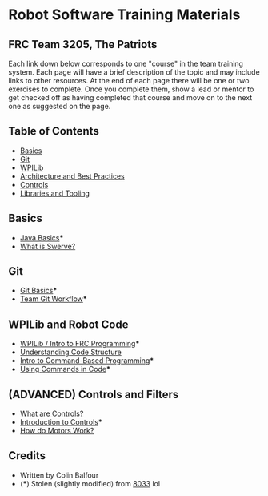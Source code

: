 # Robot Software Training Materials

## FRC Team 3205, The Patriots

Each link down below corresponds to one "course" in the team training system.
Each page will have a brief description of the topic and may include links to other resources.
At the end of each page there will be one or two exercises to complete.
Once you complete them, show a lead or mentor to get checked off as having completed that course and move on to the next one as suggested on the page.

## Table of Contents

- [Basics](#basics)
- [Git](#git)
- [WPILib](#wpilib)
- [Architecture and Best Practices](#architecture-and-best-practices)
- [Controls](#controls)
- [Libraries and Tooling](#libraries-and-tooling)

## Basics

- [Java Basics](Basics/Java.md)__*__
- [What is Swerve?](Basics/Swerve.md)

## Git

- [Git Basics](Basics/BasicGit.md)__*__
- [Team Git Workflow](Basics/GitWorkflow.md)__*__

## WPILib and Robot Code

- [WPILib / Intro to FRC Programming](WPILibBasics/GettingStarted.md)__*__
- [Understanding Code Structure](WPILibBasics/CodeStructure.md)
- [Intro to Command-Based Programming](WPILibBasics/CommandBasedIntro.md)__*__
- [Using Commands in Code](WPILibBasics/UsingCommands.md)__*__

## (ADVANCED) Controls and Filters
- [What are Controls?](AdvancedControls/ControlsBasics.md)
- [Introduction to Controls](AdvancedControls/ControlsIntro.md)__*__
- [How do Motors Work?](AdvancedControls/MotorsBasics.md)

## Credits
- Written by Colin Balfour
- (__*__) Stolen (slightly modified) from [8033](https://github.com/HighlanderRobotics/Highlanders-Training/tree/main) lol
